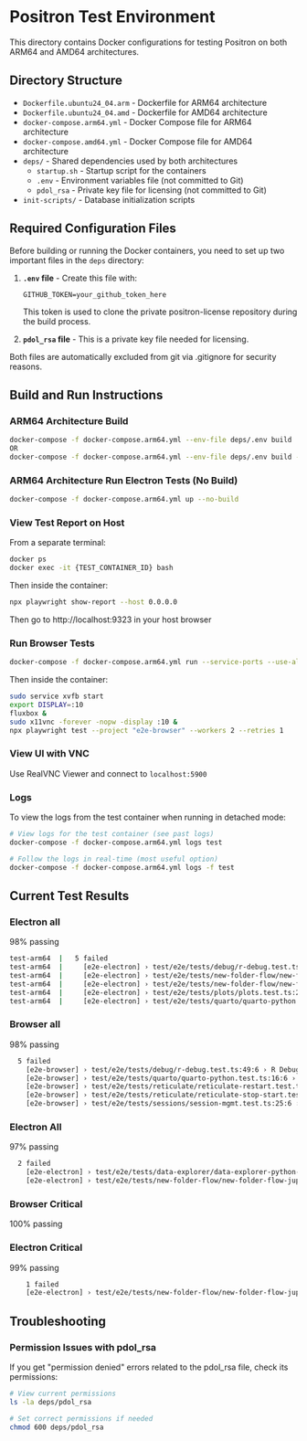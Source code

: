 # Positron Test Environment

This directory contains Docker configurations for testing Positron on both ARM64 and AMD64 architectures.

## Directory Structure

- `Dockerfile.ubuntu24_04.arm` - Dockerfile for ARM64 architecture
- `Dockerfile.ubuntu24_04.amd` - Dockerfile for AMD64 architecture
- `docker-compose.arm64.yml` - Docker Compose file for ARM64 architecture
- `docker-compose.amd64.yml` - Docker Compose file for AMD64 architecture
- `deps/` - Shared dependencies used by both architectures
  - `startup.sh` - Startup script for the containers
  - `.env` - Environment variables file (not committed to Git)
  - `pdol_rsa` - Private key file for licensing (not committed to Git)
- `init-scripts/` - Database initialization scripts

## Required Configuration Files

Before building or running the Docker containers, you need to set up two important files in the `deps` directory:

1. **`.env` file** - Create this file with:
   ```
   GITHUB_TOKEN=your_github_token_here
   ```
   This token is used to clone the private positron-license repository during the build process.

2. **`pdol_rsa` file** - This is a private key file needed for licensing.

Both files are automatically excluded from git via .gitignore for security reasons.

## Build and Run Instructions

### ARM64 Architecture Build
```bash
docker-compose -f docker-compose.arm64.yml --env-file deps/.env build
OR 
docker-compose -f docker-compose.arm64.yml --env-file deps/.env build --no-cache
```

### ARM64 Architecture Run Electron Tests (No Build)
```bash
docker-compose -f docker-compose.arm64.yml up --no-build 
```

### View Test Report on Host
From a separate terminal:
```bash
docker ps
docker exec -it {TEST_CONTAINER_ID} bash
```
Then inside the container:
```bash
npx playwright show-report --host 0.0.0.0
```
Then go to http://localhost:9323 in your host browser

### Run Browser Tests
```bash
docker-compose -f docker-compose.arm64.yml run --service-ports --use-aliases --entrypoint bash test
```
Then inside the container:
```bash
sudo service xvfb start
export DISPLAY=:10
fluxbox &
sudo x11vnc -forever -nopw -display :10 &
npx playwright test --project "e2e-browser" --workers 2 --retries 1
```

### View UI with VNC
Use RealVNC Viewer and connect to `localhost:5900`

### Logs
To view the logs from the test container when running in detached mode:

```bash
# View logs for the test container (see past logs)
docker-compose -f docker-compose.arm64.yml logs test

# Follow the logs in real-time (most useful option)
docker-compose -f docker-compose.arm64.yml logs -f test
```

## Current Test Results
### Electron all

98% passing


```bash
test-arm64  |   5 failed
test-arm64  |     [e2e-electron] › test/e2e/tests/debug/r-debug.test.ts:49:6 › R Debugging › R - Verify call stack behavior and order @:debug @:web @:win @:ark
test-arm64  |     [e2e-electron] › test/e2e/tests/new-folder-flow/new-folder-flow-jupyter.test.ts:24:6 › New Folder Flow: Jupyter Project › Jupyter Folder Defaults @:modal @:new-folder-flow @:critical @:win
test-arm64  |     [e2e-electron] › test/e2e/tests/new-folder-flow/new-folder-flow-r.test.ts:40:6 › New Folder Flow: R Project › R - Accept Renv install @:modal @:new-folder-flow @:web @:ark @:win
test-arm64  |     [e2e-electron] › test/e2e/tests/plots/plots.test.ts:285:7 › Plots › Python Plots › Python - Verify Plot Zoom works (Fit vs. 200%) @:plots @:editor
test-arm64  |     [e2e-electron] › test/e2e/tests/quarto/quarto-python.test.ts:16:6 › Quarto - Python › Verify Quarto app can render correctly with Python script @:web @:win @:quarto
```

### Browser all

98% passing

```bash
  5 failed
    [e2e-browser] › test/e2e/tests/debug/r-debug.test.ts:49:6 › R Debugging › R - Verify call stack behavior and order @:debug @:web @:win @:ark
    [e2e-browser] › test/e2e/tests/quarto/quarto-python.test.ts:16:6 › Quarto - Python › Verify Quarto app can render correctly with Python script @:web @:win @:quarto
    [e2e-browser] › test/e2e/tests/reticulate/reticulate-restart.test.ts:31:6 › Reticulate › R - Verify Reticulate Restart @:reticulate @:web @:reticulate @:console
    [e2e-browser] › test/e2e/tests/reticulate/reticulate-stop-start.test.ts:32:6 › Reticulate › R - Verify Reticulate Stop/Start Functionality @:reticulate @:web @:ark
    [e2e-browser] › test/e2e/tests/sessions/session-mgmt.test.ts:25:6 › Sessions: Management › Validate active session list in console matches active session list in session picker @:win @:web @:console @:sessions @:critical
```

### Electron All

97% passing

```bash
  2 failed
    [e2e-electron] › test/e2e/tests/data-explorer/data-explorer-python-pandas.test.ts:140:6 › Data Explorer - Python Pandas › Python Pandas - Verify blank spaces in data explorer and disconnect behavior @:web @:win @:critical @:data-explorer
    [e2e-electron] › test/e2e/tests/new-folder-flow/new-folder-flow-jupyter.test.ts:24:6 › New Folder Flow: Jupyter Project › Jupyter Folder Defaults @:modal @:new-folder-flow @:critical @:win
```

### Browser Critical

100% passing

### Electron Critical

99% passing

```bash
    1 failed
    [e2e-electron] › test/e2e/tests/new-folder-flow/new-folder-flow-jupyter.test.ts:24:6 › New Folder Flow: Jupyter Project › Jupyter Folder Defaults @:modal @:new-folder-flow @:critical @:win
```

## Troubleshooting

### Permission Issues with pdol_rsa

If you get "permission denied" errors related to the pdol_rsa file, check its permissions:

```bash
# View current permissions
ls -la deps/pdol_rsa

# Set correct permissions if needed
chmod 600 deps/pdol_rsa
```